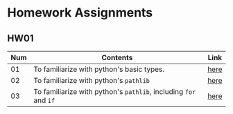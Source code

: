 # Homework Assignments

## HW01



| Num  | Contents                                                     | Link                                                         |
| ---- | ------------------------------------------------------------ | ------------------------------------------------------------ |
| 01   | To familiarize with python's basic types.                    | [here](https://github.com/ysBach/AO2019/blob/master/Assignments/hw01.md) |
| 02   | To familiarize with python's ``pathlib``                     | [here](https://github.com/ysBach/AO2019/blob/master/Assignments/hw02-pathlib.md) |
| 03   | To familiarize with python's ``pathlib``, including ``for`` and ``if`` | [here](https://github.com/ysBach/AO2019/blob/master/Assignments/hw02-pathlib.md) |

